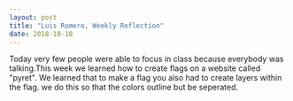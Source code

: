 ```yaml
---
layout: post
title: "Luis Romero, Weekly Reflection"
date: 2018-10-18
---
```


Today very few people were able to focus in class because everybody was talking.This week we learned how to create flags on a website called "pyret". We learned that to make a flag you also had to create layers within the flag. we do this so that the colors outline but be seperated.
